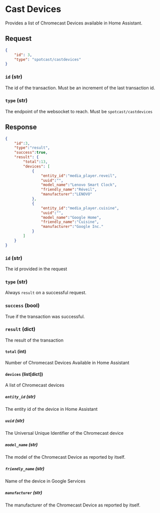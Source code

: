 # Cast Devices

Provides a list of Chromecast Devices available in Home Assistant.

## Request

```json
{
    "id": 3,
    "type": "spotcast/castdevices"
}
```

### `id` (str)

The id of the transaction. Must be an increment of the last transaction id.

### `type` (str)

The endpoint of the websocket to reach. Must be `spotcast/castdevices`

## Response

```json
{
    "id":3,
    "type":"result",
    "success":true,
    "result": {
        "total":13,
        "devices": [
            {
                "entity_id":"media_player.reveil",
                "uuid":"",
                "model_name":"Lenovo Smart Clock",
                "friendly_name":"Réveil",
                "manufacturer":"LENOVO"
            },
            {
                "entity_id":"media_player.cuisine",
                "uuid":"",
                "model_name":"Google Home",
                "friendly_name":"Cuisine",
                "manufacturer":"Google Inc."
            }
        ]
    }
}
```

### `id` (str)

The id provided in the request

### `type` (str)

Always `result` on a successful request.

### `success` (bool)

True if the transaction was successful.

### `result` (dict)

The result of the transaction

#### `total` (int)

Number of Chromecast Devices Available in Home Assistant

#### `devices` (list[dict])

A list of Chromecast devices

##### `entity_id` (str)

The entity id of the device in Home Assistant

##### `uuid` (str)

The Universal Unique Identifier of the Chromecast device

##### `model_name` (str)

The model of the Chromecast Device as reported by itself.

##### `friendly_name` (str)

Name of the device in Google Services

##### `manufacturer` (str)

The manufacturer of the Chromecast Device as reported by itself.
